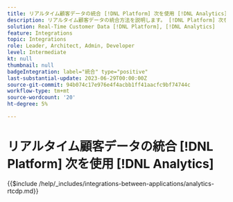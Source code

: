 ```yaml
---
title: リアルタイム顧客データの統合 [!DNL Platform] 次を使用 [!DNL Analytics]
description: リアルタイム顧客データの統合方法を説明します。 [!DNL Platform] 次を使用 [!DNL Analytics].
solution: Real-Time Customer Data [!DNL Platform], [!DNL Analytics]
feature: Integrations
topic: Integrations
role: Leader, Architect, Admin, Developer
level: Intermediate
kt: null
thumbnail: null
badgeIntegration: label="統合" type="positive"
last-substantial-update: 2023-06-29T00:00:00Z
source-git-commit: 94b074c17e976e4f4acbb1ff41aacfc9bf74744c
workflow-type: tm+mt
source-wordcount: '20'
ht-degree: 5%

---
```



# リアルタイム顧客データの統合 [!DNL Platform] 次を使用 [!DNL Analytics]

{{$include /help/_includes/integrations-between-applications/analytics-rtcdp.md}}
